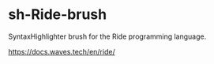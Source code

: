 # sh-Ride-brush
SyntaxHighlighter brush for the Ride programming language.

https://docs.waves.tech/en/ride/
